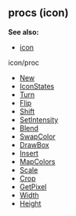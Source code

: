 ## procs (icon)
**See also:**
*   [icon](/icon)
<!-- -->
icon/proc
*   [New](/icon/proc/New)
*   [IconStates](/icon/proc/IconStates)
*   [Turn](/icon/proc/Turn)
*   [Flip](/icon/proc/Flip)
*   [Shift](/icon/proc/Shift)
*   [SetIntensity](/icon/proc/SetIntensity)
*   [Blend](/icon/proc/Blend)
*   [SwapColor](/icon/proc/SwapColor)
*   [DrawBox](/icon/proc/DrawBox)
*   [Insert](/icon/proc/Insert)
*   [MapColors](/icon/proc/MapColors)
*   [Scale](/icon/proc/Scale)
*   [Crop](/icon/proc/Crop)
*   [GetPixel](/icon/proc/GetPixel)
*   [Width](/icon/proc/Width)
*   [Height](/icon/proc/Height)